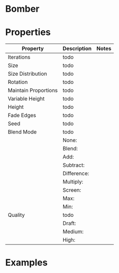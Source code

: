 # Bomber


# Properties


| Property | Description | Notes | 
| -------- | ----------- | ----- |
| Iterations | todo | |
| Size | todo | |
| Size Distribution | todo | |
| Rotation | todo | |
| Maintain Proportions | todo | |
| Variable Height | todo | |
| Height | todo | |
| Fade Edges | todo | |
| Seed | todo | |
| Blend Mode | todo | |
| | None: <desc> | |
| | Blend: <desc> | |
| | Add: <desc> | |
| | Subtract: <desc> | |
| | Difference: <desc> | |
| | Multiply: <desc> | |
| | Screen: <desc> | |
| | Max: <desc> | |
| | Min: <desc> | |
| Quality | todo | |
| | Draft: <desc> | |
| | Medium: <desc> | |
| | High: <desc> | |




# Examples

